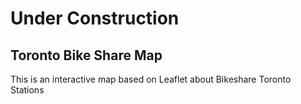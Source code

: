 # Under Construction

## Toronto Bike Share Map
This is an interactive map based on Leaflet about Bikeshare Toronto Stations

